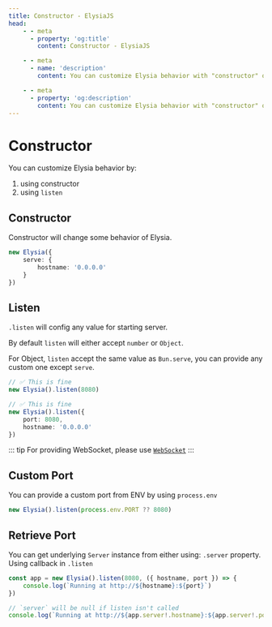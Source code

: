 ```yaml
---
title: Constructor - ElysiaJS
head:
    - - meta
      - property: 'og:title'
        content: Constructor - ElysiaJS

    - - meta
      - name: 'description'
        content: You can customize Elysia behavior with "constructor" or "listen", for example setting hostname, max body size or Web Socket config.

    - - meta
      - property: 'og:description'
        content: You can customize Elysia behavior with "constructor" or "listen", for example setting hostname, max body size or Web Socket config.
---
```


# Constructor

You can customize Elysia behavior by:

1. using constructor
2. using `listen`

## Constructor

Constructor will change some behavior of Elysia.

```typescript
new Elysia({
    serve: {
        hostname: '0.0.0.0'
    }
})
```

## Listen

`.listen` will config any value for starting server.

By default `listen` will either accept `number` or `Object`.

For Object, `listen` accept the same value as `Bun.serve`, you can provide any custom one except `serve`.

```typescript
// ✅ This is fine
new Elysia().listen(8080)

// ✅ This is fine
new Elysia().listen({
    port: 8080,
    hostname: '0.0.0.0'
})
```

::: tip
For providing WebSocket, please use [`WebSocket`](/patterns/websocket)
:::

## Custom Port

You can provide a custom port from ENV by using `process.env`

```typescript
new Elysia().listen(process.env.PORT ?? 8080)
```

## Retrieve Port

You can get underlying `Server` instance from either using:
`.server` property.
Using callback in `.listen`

```typescript
const app = new Elysia().listen(8080, ({ hostname, port }) => {
    console.log(`Running at http://${hostname}:${port}`)
})

// `server` will be null if listen isn't called
console.log(`Running at http://${app.server!.hostname}:${app.server!.port}`)
```
